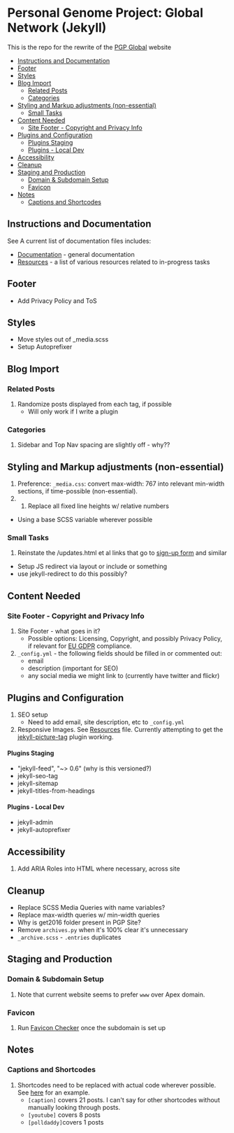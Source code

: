# Personal Genome Project: Global Network (Jekyll)

This is the repo for the rewrite of the [PGP Global](https://www.personalgenomes.org/) website

<!-- MarkdownTOC -->

* [Instructions and Documentation](#instructions-and-documentation)
* [Footer](#footer)
* [Styles](#styles)
* [Blog Import](#blog-import)
  * [Related Posts](#related-posts)
  * [Categories](#categories)
* [Styling and Markup adjustments \(non-essential\)](#styling-and-markup-adjustments-non-essential)
  * [Small Tasks](#small-tasks)
* [Content Needed](#content-needed)
  * [Site Footer - Copyright and Privacy Info](#site-footer---copyright-and-privacy-info)
* [Plugins and Configuration](#plugins-and-configuration)
    * [Plugins Staging](#plugins-staging)
    * [Plugins - Local Dev](#plugins---local-dev)
* [Accessibility](#accessibility)
* [Cleanup](#cleanup)
* [Staging and Production](#staging-and-production)
  * [Domain & Subdomain Setup](#domain--subdomain-setup)
  * [Favicon](#favicon)
* [Notes](#notes)
  * [Captions and Shortcodes](#captions-and-shortcodes)

<!-- /MarkdownTOC -->

<a id="instructions-and-documentation"></a>
## Instructions and Documentation

See A current list of documentation files includes:
* [Documentation](docs/documentation.md) - general documentation
* [Resources](docs/resources.md) - a list of various resources related to in-progress tasks

<a id="footer"></a>
## Footer

* Add Privacy Policy and ToS

<a id="styles"></a>
## Styles

* Move styles out of _media.scss
* Setup Autoprefixer

<a id="blog-import"></a>
## Blog Import

<a id="related-posts"></a>
### Related Posts

1. Randomize posts displayed from each tag, if possible
    * Will only work if I write a plugin

<a id="categories"></a>
### Categories

1. Sidebar and Top Nav spacing are slightly off - why??

<a id="styling-and-markup-adjustments-non-essential"></a>
## Styling and Markup adjustments (non-essential)

1. Preference: `_media.css`: convert max-width: 767 into relevant min-width sections, if time-possible (non-essential).
2. 1. Replace all fixed line heights w/ relative numbers
* Using a base SCSS variable wherever possible

<a id="small-tasks"></a>
### Small Tasks

1. Reinstate the /updates.html et al links that go to [sign-up form](https://personalgenomes.us3.list-manage.com/subscribe?u=3980aaa2746fd428de44b2ab4&id=34d31b2d4b) and similar
  * Setup JS redirect via layout or include or something
  * use jekyll-redirect to do this possibly?

<a id="content-needed"></a>
## Content Needed

<a id="site-footer---copyright-and-privacy-info"></a>
### Site Footer - Copyright and Privacy Info
1. Site Footer - what goes in it?
    * Possible options: Licensing, Copyright, and possibly Privacy Policy, if relevant for [EU GDPR](https://eugdpr.org/) compliance.
2. `_config.yml` - the following fields should be filled in or commented out:
    * email
    * description (important for SEO)
    * any social media we might link to (currently have twitter and flickr)

<a id="plugins-and-configuration"></a>
## Plugins and Configuration
1. SEO setup
    * Need to add email, site description, etc to `_config.yml`
2. Responsive Images. See [Resources][1] file. Currently attempting to get the [jekyll-picture-tag](https://github.com/robwierzbowski/jekyll-picture-tag) plugin working.

<a id="plugins-staging"></a>
#### Plugins Staging

* "jekyll-feed", "~> 0.6" (why is this versioned?)
* jekyll-seo-tag
* jekyll-sitemap
* jekyll-titles-from-headings


<a id="plugins---local-dev"></a>
#### Plugins - Local Dev

* jekyll-admin
* jekyll-autoprefixer

<a id="accessibility"></a>
## Accessibility

1. Add ARIA Roles into HTML where necessary, across site

<a id="cleanup"></a>
## Cleanup

* Replace SCSS Media Queries with name variables?
* Replace max-width queries w/ min-width queries
* Why is get2016 folder present in PGP Site?
* Remove `archives.py` when it's 100% clear it's unnecessary
* `_archive.scss` - `.entries` duplicates

<a id="staging-and-production"></a>
## Staging and Production

<a id="domain--subdomain-setup"></a>
### Domain & Subdomain Setup

1. Note that current website seems to prefer `www` over Apex domain.

<a id="favicon"></a>
### Favicon

1. Run [Favicon Checker](https://realfavicongenerator.net/) once the subdomain is set up

<a id="notes"></a>
## Notes

<a id="captions-and-shortcodes"></a>
### Captions and Shortcodes

1. Shortcodes need to be replaced with actual code wherever possible. See [here](http://localhost:4000/2012/11/27/wildlife-of-our-homes-q-a-with-rob-dunn/) for an example.
    * `[caption]` covers 21 posts. I can't say for other shortcodes without manually looking through posts.
    * `[youtube]` covers 8 posts
    * `[polldaddy]`covers 1 posts

[1]: docs/resources.md

